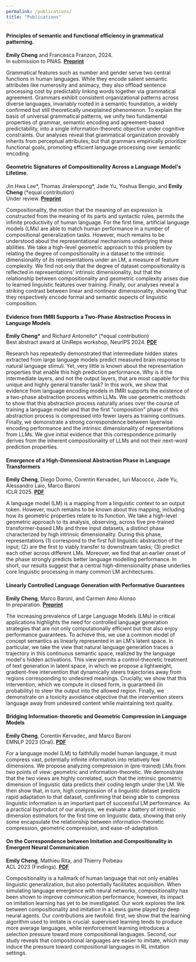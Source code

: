 ```yaml
---
permalink: /publications/
title: "Publications"
---
```


#### Principles of semantic and functional efficiency in grammatical patterning. 
__Emily Cheng__ and Francesca Franzon, 2024.\
In submission to PNAS. [__Preprint__](https://arxiv.org/abs/2410.15865)

Grammatical features such as number and gender serve two central functions in human languages. While they encode salient semantic attributes like numerosity and animacy, they also offload sentence processing cost by predictably linking words together via grammatical agreement. Grammars exhibit consistent organizational patterns across diverse languages, invariably rooted in a semantic foundation, a widely confirmed but still theoretically unexplained phenomenon. To explain the basis of universal grammatical patterns, we unify two fundamental properties of grammar, semantic encoding and agreement-based predictability, into a single information-theoretic objective under cognitive constraints. Our analyses reveal that grammatical organization provably inherits from perceptual attributes, but that grammars empirically prioritize functional goals, promoting efficient language processing over semantic encoding.

#### Geometric Signatures of Compositionality Across a Language Model's Lifetime. 
Jin Hwa Lee*, Thomas Jiralerspong*, Jade Yu, Yoshua Bengio, and __Emily Cheng__ (*equal contribution) \
Under review. [__Preprint__](https://arxiv.org/abs/2410.01444)

Compositionality, the notion that the meaning of an expression is constructed from the meaning of its parts and syntactic rules, permits the infinite productivity of human language. For the first time, artificial language models (LMs) are able to match human performance in a number of compositional generalization tasks. However, much remains to be understood about the representational mechanisms underlying these abilities. We take a high-level geometric approach to this problem by relating the degree of compositionality in a dataset to the intrinsic dimensionality of its representations under an LM, a measure of feature complexity. We find not only that the degree of dataset compositionality is reflected in representations' intrinsic dimensionality, but that the relationship between compositionality and geometric complexity arises due to learned linguistic features over training. Finally, our analyses reveal a striking contrast between linear and nonlinear dimensionality, showing that they respectively encode formal and semantic aspects of linguistic composition.

#### Evidence from fMRI Supports a Two-Phase Abstraction Process in Language Models
__Emily Cheng*__ and Richard Antonello* (*equal contribution) \
Best abstract award at UniReps workshop, NeurIPS 2024. [__PDF__](https://openreview.net/forum?id=VZipjFlBpl)

Research has repeatedly demonstrated that intermediate hidden states extracted from large language models predict measured brain response to natural language stimuli. Yet, very little is known about the representation properties that enable this high prediction performance. Why is it the intermediate layers, and not the output layers, that are most capable for this unique and highly general transfer task? In this work, we show that evidence from language encoding models in fMRI supports the existence of a two-phase abstraction process within LLMs. We use geometric methods to show that this abstraction process naturally arises over the course of training a language model and that the first "composition" phase of this abstraction process is compressed into fewer layers as training continues. Finally, we demonstrate a strong correspondence between layerwise encoding performance and the intrinsic dimensionality of representations from LLMs. We give initial evidence that this correspondence primarily derives from the inherent compositionality of LLMs and not their next-word prediction properties.

#### Emergence of a High-Dimensional Abstraction Phase in Language Transformers
__Emily Cheng__, Diego Doimo, Corentin Kervadec, Iuri Macocco, Jade Yu, Alessandro Laio, Marco Baroni \
ICLR 2025. [__PDF__](https://arxiv.org/abs/2405.15471v1)

A language model (LM) is a mapping from a linguistic context to an output token. However, much remains to be known about this mapping, including how its geometric properties relate to its function. We take a high-level geometric approach to its analysis, observing, across five pre-trained transformer-based LMs and three input datasets, a distinct phase characterized by high intrinsic dimensionality. During this phase, representations (1) correspond to the first full linguistic abstraction of the input; (2) are the first to viably transfer to downstream tasks; (3) predict each other across different LMs. Moreover, we find that an earlier onset of the phase strongly predicts better language modelling performance. In short, our results suggest that a central high-dimensionality phase underlies core linguistic processing in many common LM architectures.

#### Linearly Controlled Language Generation with Performative Guarantees
__Emily Cheng__, Marco Baroni, and Carmen Amo Alonso \
In preparation. [__Preprint__](https://arxiv.org/abs/2405.15454)

The increasing prevalence of Large Language Models (LMs) in critical applications highlights the need for controlled language generation strategies that are not only computationally efficient but that also enjoy performance guarantees. To achieve this, we use a common model of concept semantics as linearly represented in an LM's latent space. In particular, we take the view that natural language generation traces a trajectory in this continuous semantic space, realized by the language model's hidden activations. This view permits a control-theoretic treatment of text generation in latent space, in which we propose a lightweight, gradient-free intervention that dynamically steers trajectories away from regions corresponding to undesired meanings. Crucially, we show that this intervention, which we compute in closed form, is guaranteed (in probability) to steer the output into the allowed region. Finally, we demonstrate on a toxicity avoidance objective that the intervention steers language away from undesired content while maintaining text quality.

#### Bridging Information-theoretic and Geometric Compression in Language Models
__Emily Cheng__, Corentin Kervadec, and Marco Baroni \
EMNLP 2023 (Oral). [__PDF__](https://aclanthology.org/2023.emnlp-main.762/)

For a language model (LM) to faithfully model human language, it must compress vast, potentially infinite information into relatively few dimensions. We propose analyzing compression in (pre-trained) LMs from two points of view: geometric and information-theoretic. We demonstrate that the two views are highly correlated, such that the intrinsic geometric dimension of linguistic data predicts their coding length under the LM. We then show that, in turn, high compression of a linguistic dataset predicts rapid adaptation to that dataset, confirming that being able to compress linguistic information is an important part of successful LM performance. As a practical byproduct of our analysis, we evaluate a battery of intrinsic dimension estimators for the first time on linguistic data, showing that only some encapsulate the relationship between information-theoretic compression, geometric compression, and ease-of-adaptation.

#### On the Correspondence between Imitation and Compositionality in Emergent Neural Communication
__Emily Cheng__, Mathieu Rita, and Thierry Poibeau \
ACL 2023 (Findings). [__PDF__](https://aclanthology.org/2023.findings-acl.787/)

Compositionality is a hallmark of human language that not only enables linguistic generalization, but also potentially facilitates acquisition. When simulating language emergence with neural networks, compositionality has been shown to improve communication performance; however, its impact on imitation learning has yet to be investigated. Our work explores the link between compositionality and imitation in a Lewis game played by deep neural agents. Our contributions are twofold: first, we show that the learning algorithm used to imitate is crucial: supervised learning tends to produce more average languages, while reinforcement learning introduces a selection pressure toward more compositional languages. Second, our study reveals that compositional languages are easier to imitate, which may induce the pressure toward compositional languages in RL imitation settings.
